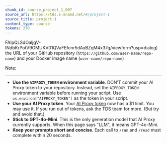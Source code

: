 ```yaml
---
chunk_id: course_project_1_007
source_url: https://tds.s-anand.net/#/project-1
source_title: project-1
content_type: course
tokens: 270
---
```


FAIpQLSdOaljgV-INdbKrPotV9OMUKV01QVaFEfcnr5dAxBZqM4x37g/viewform?usp=dialog)
 the URL of your GitHub repository (`https://github.com/user-name/repo-name`) and your Docker image name (`user-name/repo-name`)

Note:

---

- **Use the `AIPROXY_TOKEN` environment variable**. DON'T commit your AI Proxy token to your repository. Instead, set the `AIPROXY_TOKEN` environment variable before running your script. Use `os.environ["AIPROXY_TOKEN"]` as the token in your script.
- **Use your AI Proxy token**. Your [AI Proxy token](https://aiproxy.sanand.workers.dev/) now has a $1 limit. You may use it. If you run out of tokens, ask the TDS team for more. (But try and avoid that.)
- **Stick to GPT-4o-Mini**. This is the only generation model that AI Proxy currently supports. When this page says "LLM", it means GPT-4o-Mini.
- **Keep your prompts short and concise**. Each call to `/run` and `/read` must complete within 20 seconds.
